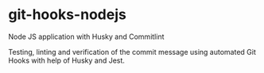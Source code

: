 # git-hooks-nodejs
Node JS application with Husky and Commitlint

Testing, linting and verification of the commit message using automated Git Hooks with help of Husky and Jest.
